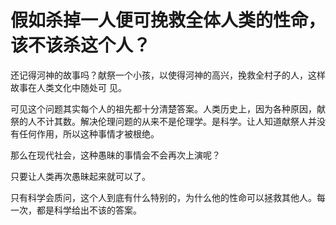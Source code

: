 # 假如杀掉一人便可挽救全体人类的性命，该不该杀这个人？
还记得河神的故事吗？献祭一个小孩，以使得河神的高兴，挽救全村子的人，这样故事在人类文化中随处可
见。

可见这个问题其实每个人的祖先都十分清楚答案。人类历史上，因为各种原因，献祭的人不计其数。解决伦理问题的从来不是伦理学。是科学。让人知道献祭人并没有任何作用，所以这种事情才被根绝。

那么在现代社会，这种愚昧的事情会不会再次上演呢？

只要让人类再次愚昧起来就可以了。

只有科学会质问，这个人到底有什么特别的，为什么他的性命可以拯救其他人。每一次，都是科学给出不该的答案。
